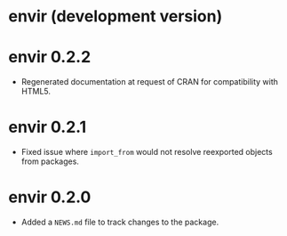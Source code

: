 # envir (development version)

# envir 0.2.2

* Regenerated documentation at request of CRAN for compatibility with HTML5.

# envir 0.2.1

* Fixed issue where `import_from` would not resolve reexported objects from packages. 

# envir 0.2.0

* Added a `NEWS.md` file to track changes to the package.
